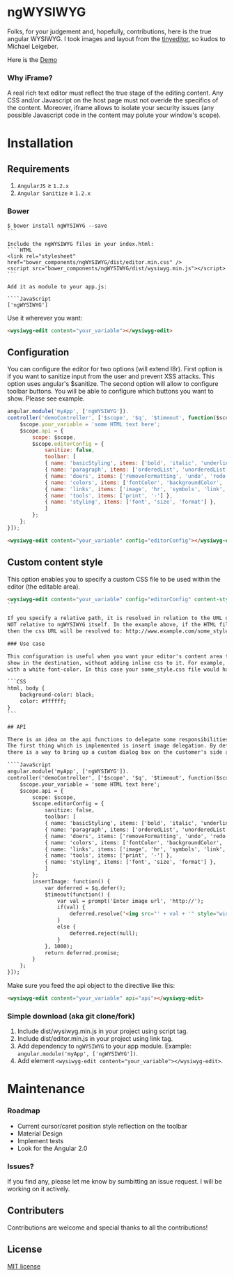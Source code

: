 ngWYSIWYG
=========

Folks, for your judgement and, hopefully, contributions, here is the true angular WYSIWYG.
I took images and layout from the <a href="https://github.com/jessegreathouse/TinyEditor">tinyeditor</a>, so kudos to Michael Leigeber.

Here is the <a href="http://psergus.github.io/ngWYSIWYG/">Demo</a>

### Why iFrame?

A real rich text editor must reflect the true stage of the editing content. Any CSS and/or Javascript on the host page must not overide the specifics of the content.
Moreover, iframe allows to isolate your security issues (any possible Javascript code in the content may polute your window's scope).


Installation
=========================

## Requirements

1. `AngularJS` ≥ `1.2.x`
2. `Angular Sanitize` ≥ `1.2.x`

### Bower

````Shell
$ bower install ngWYSIWYG --save
```

Include the ngWYSIWYG files in your index.html:
````HTML
<link rel="stylesheet" href="bower_components/ngWYSIWYG/dist/editor.min.css" />
<script src="bower_components/ngWYSIWYG/dist/wysiwyg.min.js"></script>
```

Add it as module to your app.js:

````JavaScript
['ngWYSIWYG']
````

Use it wherever you want:

```HTML
<wysiwyg-edit content="your_variable"></wysiwyg-edit>
```

## Configuration

You can configure the editor for two options (will extend l8r). First option is if you want to sanitize input from the user and prevent XSS attacks. This option uses angular's 
$sanitize. The second option will allow to configure toolbar buttons. You will be able to configure which buttons you want to show. Please see example.

````JavaScript
angular.module('myApp', ['ngWYSIWYG']).
controller('demoController', ['$scope', '$q', '$timeout', function($scope, $q, $timeout) {
	$scope.your_variable = 'some HTML text here';
	$scope.api = {
		scope: $scope,
		$scope.editorConfig = {
		    sanitize: false,
		    toolbar: [
			{ name: 'basicStyling', items: ['bold', 'italic', 'underline', 'strikethrough', 'subscript', 'superscript', '-', 'leftAlign', 'centerAlign', 'rightAlign', 'blockJustify', '-'] },
			{ name: 'paragraph', items: ['orderedList', 'unorderedList', 'outdent', 'indent', '-'] },
			{ name: 'doers', items: ['removeFormatting', 'undo', 'redo', '-'] },
			{ name: 'colors', items: ['fontColor', 'backgroundColor', '-'] },
			{ name: 'links', items: ['image', 'hr', 'symbols', 'link', 'unlink', '-'] },
			{ name: 'tools', items: ['print', '-'] },
			{ name: 'styling', items: ['font', 'size', 'format'] },
		    ]
		};
	};
}]);
````

```HTML
<wysiwyg-edit content="your_variable" config="editorConfig"></wysiwyg-edit>
```

## Custom content style

This option enables you to specify a custom CSS file to be used within the editor (the editable area).

````HTML
<wysiwyg-edit content="your_variable" config="editorConfig" content-style="some_style.css"></wysiwyg-edit>
```

If you specify a relative path, it is resolved in relation to the URL of the (HTML) file that includes ngWYSIWYG,
NOT relative to ngWYSIWYG itself. In the example above, if the HTML file is hosted at http://www.example.com/wysiwyg.html, 
then the css URL will be resolved to: http://www.example.com/some_style.css.

### Use case

This configuration is useful when you want your editor's content area to show the content exactly like its going to be
show in the destination, without adding inline css to it. For example, let's say that the destination has a black background color
with a white font-color. In this case your some_style.css file would have the following properties:

```CSS
html, body {
    background-color: black;
    color: #ffffff;
}
```

## API

There is an idea on the api functions to delegate some responsibilities to the customer's scope.
The first thing which is implemented is insert image delegation. By default the directive uses a simple prompt function to accept image's url. However,
there is a way to bring up a custom dialog box on the customer's side and return promise.

````JavaScript
angular.module('myApp', ['ngWYSIWYG']).
controller('demoController', ['$scope', '$q', '$timeout', function($scope, $q, $timeout) {
	$scope.your_variable = 'some HTML text here';
	$scope.api = {
		scope: $scope,
		$scope.editorConfig = {
		    sanitize: false,
		    toolbar: [
			{ name: 'basicStyling', items: ['bold', 'italic', 'underline', 'strikethrough', 'subscript', 'superscript', '-', 'leftAlign', 'centerAlign', 'rightAlign', 'blockJustify', '-'] },
			{ name: 'paragraph', items: ['orderedList', 'unorderedList', 'outdent', 'indent', '-'] },
			{ name: 'doers', items: ['removeFormatting', 'undo', 'redo', '-'] },
			{ name: 'colors', items: ['fontColor', 'backgroundColor', '-'] },
			{ name: 'links', items: ['image', 'hr', 'symbols', 'link', 'unlink', '-'] },
			{ name: 'tools', items: ['print', '-'] },
			{ name: 'styling', items: ['font', 'size', 'format'] },
		    ]
		};
		insertImage: function() {
			var deferred = $q.defer();
			$timeout(function() {
				var val = prompt('Enter image url', 'http://');
				if(val) {
					deferred.resolve('<img src="' + val + '" style="width: 30%;">');
				}
				else {
				    deferred.reject(null);
				}
			}, 1000);
			return deferred.promise;
		}
	};
}]);
````
Make sure you feed the api object to the directive like this:

```HTML
<wysiwyg-edit content="your_variable" api="api"></wysiwyg-edit>
```

### Simple download (aka git clone/fork)

1. Include dist/wysiwyg.min.js in your project using script tag.
1. Include dist/editor.min.js in your project using link tag.
2. Add dependency to `ngWYSIWYG` to your app module. Example: ```angular.module('myApp', ['ngWYSIWYG'])```.
3. Add element ```<wysiwyg-edit content="your_variable"></wysiwyg-edit>```.

Maintenance
=========================

### Roadmap

- Current cursor/caret position style reflection on the toolbar
- Material Design
- Implement tests
- Look for the Angular 2.0

### Issues?

If you find any, please let me know by sumbitting an issue request. I will be working on it actively.

## Contributers

Contributions are welcome and special thanks to all the contributions!

## License

[MIT license](http://opensource.org/licenses/MIT)
